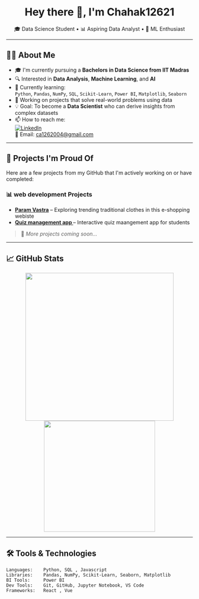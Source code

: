 <h1 align="center">Hey there 👋, I'm Chahak12621</h1>

<p align="center">
  🎓 Data Science Student • 📊 Aspiring Data Analyst • 🤖 ML Enthusiast
</p>

---

## 👩‍💻 About Me

- 🎓 I'm currently pursuing a **Bachelors in Data Science from IIT Madras**
- 🔍 Interested in **Data Analysis**, **Machine Learning**, and **AI**
- 🌱 Currently learning:  
  `Python`, `Pandas`, `NumPy`, `SQL`, `Scikit-Learn`, `Power BI`, `Matplotlib`, `Seaborn`
- 🧠 Working on projects that solve real-world problems using data
- 💡 Goal: To become a **Data Scientist** who can derive insights from complex datasets
- 📫 How to reach me:  
  [![LinkedIn](https://img.shields.io/badge/LinkedIn-blue?style=flat&logo=linkedin)](https://linkedin.com/in/chahak-adwani)  
  📧 Email: ca1262004@gmail.com

---

## 🚀 Projects I'm Proud Of

Here are a few projects from my GitHub that I'm actively working on or have completed:

### 📊 web development  Projects
- **[Param Vastra](https://github.com/Chahak12621/Param-Vastra)** – Exploring trending traditional clothes in this e-shopping webiste 
- **[Quiz management app ](https://github.com/Chahak12621/Quiz_management_app)** – Interactive quiz maangement app for students 


> 🔗 *More projects coming soon...*

---

## 📈 GitHub Stats

<p align="center">
  <img src="https://github-readme-stats.vercel.app/api?username=Chahak12621&show_icons=true&theme=radical" width="400"/>
  <img src="https://github-readme-stats.vercel.app/api/top-langs/?username=Chahak12621&layout=compact&theme=radical" width="300"/>
</p>

---

## 🛠️ Tools & Technologies

```text
Languages:    Python, SQL , Javascript
Libraries:    Pandas, NumPy, Scikit-Learn, Seaborn, Matplotlib
BI Tools:     Power BI
Dev Tools:    Git, GitHub, Jupyter Notebook, VS Code
Frameworks:   React , Vue


